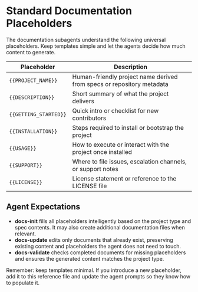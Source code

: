 # Standard Documentation Placeholders

The documentation subagents understand the following universal placeholders. Keep templates simple and let the agents decide how much content to generate.

| Placeholder | Description |
|-------------|-------------|
| `{{PROJECT_NAME}}` | Human-friendly project name derived from specs or repository metadata |
| `{{DESCRIPTION}}` | Short summary of what the project delivers |
| `{{GETTING_STARTED}}` | Quick intro or checklist for new contributors |
| `{{INSTALLATION}}` | Steps required to install or bootstrap the project |
| `{{USAGE}}` | How to execute or interact with the project once installed |
| `{{SUPPORT}}` | Where to file issues, escalation channels, or support notes |
| `{{LICENSE}}` | License statement or reference to the LICENSE file |

## Agent Expectations
- **docs-init** fills all placeholders intelligently based on the project type and spec contents. It may also create additional documentation files when relevant.
- **docs-update** edits only documents that already exist, preserving existing content and placeholders the agent does not need to touch.
- **docs-validate** checks completed documents for missing placeholders and ensures the generated content matches the project type.

Remember: keep templates minimal. If you introduce a new placeholder, add it to this reference file and update the agent prompts so they know how to populate it.
